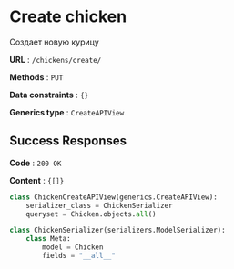 # Create chicken

Создает новую курицу

**URL** : `/chickens/create/`

**Methods** : `PUT`

**Data constraints** : `{}`

**Generics type** : `CreateAPIView`

## Success Responses

**Code** : `200 OK`

**Content** : `{[]}`

```python
class ChickenCreateAPIView(generics.CreateAPIView):
    serializer_class = ChickenSerializer
    queryset = Chicken.objects.all()
```

```python
class ChickenSerializer(serializers.ModelSerializer):
    class Meta:
        model = Chicken
        fields = "__all__"
```